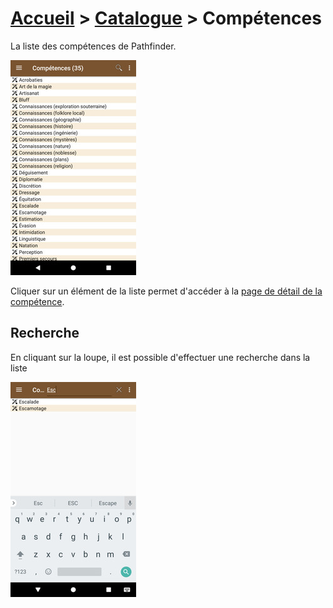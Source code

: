 # [Accueil](..) > [Catalogue](../navigation) > Compétences

La liste des compétences de Pathfinder.

<a href="."><img src="../../images/catalog/skills-list_small.jpg" title="Liste de compétences"/></a>

Cliquer sur un élément de la liste permet d'accéder à la [page de détail de la compétence](skill-details.md).

## Recherche

En cliquant sur la loupe, il est possible d'effectuer une recherche dans la liste 

<a href="."><img src="../../images/catalog/skills-search_small.jpg" title="Recherche de compétences"/></a>
